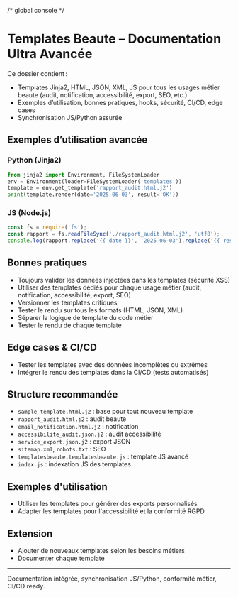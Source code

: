 /* global console */
# Templates Beaute – Documentation Ultra Avancée

Ce dossier contient :
- Templates Jinja2, HTML, JSON, XML, JS pour tous les usages métier beaute (audit, notification, accessibilité, export, SEO, etc.)
- Exemples d’utilisation, bonnes pratiques, hooks, sécurité, CI/CD, edge cases
- Synchronisation JS/Python assurée

## Exemples d’utilisation avancée

### Python (Jinja2)
```python
from jinja2 import Environment, FileSystemLoader
env = Environment(loader=FileSystemLoader('templates'))
template = env.get_template('rapport_audit.html.j2')
print(template.render(date='2025-06-03', result='OK'))
```

### JS (Node.js)
```js
const fs = require('fs');
const rapport = fs.readFileSync('./rapport_audit.html.j2', 'utf8');
console.log(rapport.replace('{{ date }}', '2025-06-03').replace('{{ result }}', 'OK'));
```

## Bonnes pratiques
- Toujours valider les données injectées dans les templates (sécurité XSS)
- Utiliser des templates dédiés pour chaque usage métier (audit, notification, accessibilité, export, SEO)
- Versionner les templates critiques
- Tester le rendu sur tous les formats (HTML, JSON, XML)
- Séparer la logique de template du code métier
- Tester le rendu de chaque template

## Edge cases & CI/CD
- Tester les templates avec des données incomplètes ou extrêmes
- Intégrer le rendu des templates dans la CI/CD (tests automatisés)

## Structure recommandée
- `sample_template.html.j2` : base pour tout nouveau template
- `rapport_audit.html.j2` : audit beaute
- `email_notification.html.j2` : notification
- `accessibilite_audit.json.j2` : audit accessibilité
- `service_export.json.j2` : export JSON
- `sitemap.xml`, `robots.txt` : SEO
- `templatesbeaute.templatesbeaute.js` : template JS avancé
- `index.js` : indexation JS des templates

## Exemples d'utilisation

- Utiliser les templates pour générer des exports personnalisés
- Adapter les templates pour l'accessibilité et la conformité RGPD

## Extension
- Ajouter de nouveaux templates selon les besoins métiers
- Documenter chaque template

---
Documentation intégrée, synchronisation JS/Python, conformité métier, CI/CD ready.
